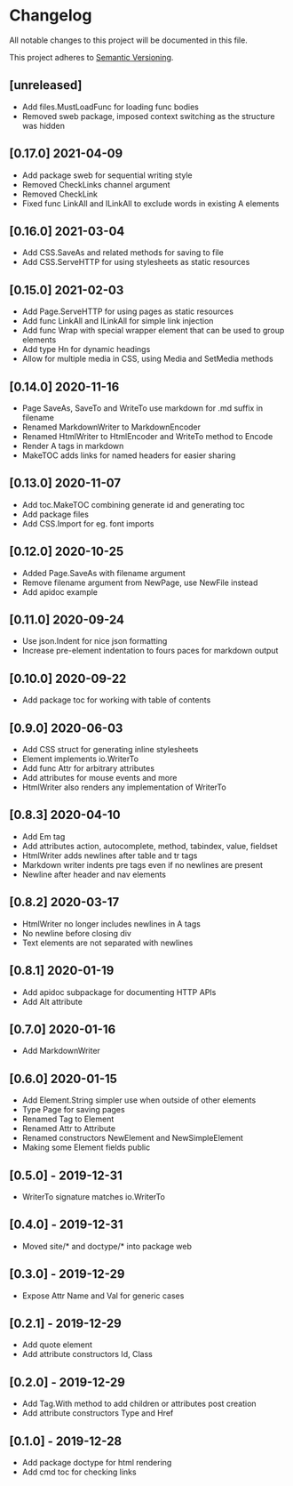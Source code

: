 # Changelog
All notable changes to this project will be documented in this file.

This project adheres to [Semantic Versioning](http://semver.org/spec/v2.0.0.html).

## [unreleased]

- Add files.MustLoadFunc for loading func bodies
- Removed sweb package, imposed context switching as the structure was hidden

## [0.17.0] 2021-04-09

- Add package sweb for sequential writing style
- Removed CheckLinks channel argument
- Removed CheckLink
- Fixed func LinkAll and ILinkAll to exclude words in existing A elements

## [0.16.0] 2021-03-04

- Add CSS.SaveAs and related methods for saving to file
- Add CSS.ServeHTTP for using stylesheets as static resources

## [0.15.0] 2021-02-03

- Add Page.ServeHTTP for using pages as static resources
- Add func LinkAll and ILinkAll for simple link injection
- Add func Wrap with special wrapper element that can be used to group elements
- Add type Hn for dynamic headings
- Allow for multiple media in CSS, using Media and SetMedia methods

## [0.14.0] 2020-11-16

- Page SaveAs, SaveTo and WriteTo use markdown for .md suffix in filename
- Renamed MarkdownWriter to MarkdownEncoder
- Renamed HtmlWriter to HtmlEncoder and WriteTo method to Encode
- Render A tags in markdown
- MakeTOC adds links for named headers for easier sharing

## [0.13.0] 2020-11-07

- Add toc.MakeTOC combining generate id and generating toc
- Add package files
- Add CSS.Import for eg. font imports

## [0.12.0] 2020-10-25

- Added Page.SaveAs with filename argument
- Remove filename argument from NewPage, use NewFile instead
- Add apidoc example

## [0.11.0] 2020-09-24

- Use json.Indent for nice json formatting
- Increase pre-element indentation to fours paces for markdown output

## [0.10.0] 2020-09-22

- Add package toc for working with table of contents

## [0.9.0] 2020-06-03

- Add CSS struct for generating inline stylesheets
- Element implements io.WriterTo
- Add func Attr for arbitrary attributes
- Add attributes for mouse events and more
- HtmlWriter also renders any implementation of WriterTo

## [0.8.3] 2020-04-10

- Add Em tag
- Add attributes action, autocomplete, method, tabindex, value, fieldset
- HtmlWriter adds newlines after table and tr tags
- Markdown writer indents pre tags even if no newlines are present
- Newline after header and nav elements

## [0.8.2] 2020-03-17

- HtmlWriter no longer includes newlines in A tags
- No newline before closing div
- Text elements are not separated with newlines

## [0.8.1] 2020-01-19

- Add apidoc subpackage for documenting HTTP APIs
- Add Alt attribute

## [0.7.0] 2020-01-16

- Add MarkdownWriter

## [0.6.0] 2020-01-15

- Add Element.String simpler use when outside of other elements
- Type Page for saving pages
- Renamed Tag to Element
- Renamed Attr to Attribute
- Renamed constructors NewElement and NewSimpleElement
- Making some Element fields public

## [0.5.0] - 2019-12-31

- WriterTo signature matches io.WriterTo

## [0.4.0] - 2019-12-31

- Moved site/* and doctype/* into package web

## [0.3.0] - 2019-12-29

- Expose Attr Name and Val for generic cases

## [0.2.1] - 2019-12-29

- Add quote element
- Add attribute constructors Id, Class

## [0.2.0] - 2019-12-29

- Add Tag.With method to add children or attributes post creation
- Add attribute constructors Type and Href

## [0.1.0] - 2019-12-28

- Add package doctype for html rendering
- Add cmd toc for checking links

